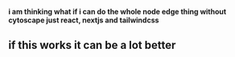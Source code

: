 **i am thinking what if i can do the whole node edge thing without cytoscape just react, nextjs and tailwindcss**

## if this works it can be a lot better
